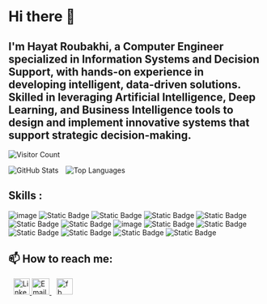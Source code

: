 # Hi there 👋

## I'm Hayat Roubakhi, a Computer Engineer specialized in Information Systems and Decision Support, with hands-on experience in developing intelligent, data-driven solutions. Skilled in leveraging Artificial Intelligence, Deep Learning, and Business Intelligence tools to design and implement innovative systems that support strategic decision-making.
![Visitor Count](https://visitor-badge.laobi.icu/badge?page_id=hayatvhyr.profile)
<p>
  <img src="https://github-readme-stats.vercel.app/api?username=hayatvyhr&show_icons=true&theme=tokyonight" alt="GitHub Stats" style="display:inline-block; margin-right: 10px;" />
  <img src="https://github-readme-stats.vercel.app/api/top-langs/?username=hayatvyhr&layout=compact&theme=tokyonight" alt="Top Languages" style="display:inline-block;" />
</p>




## Skills :
![image](https://img.shields.io/badge/GIT-E44C30?style=for-the-badge&logo=git&logoColor=white)
![Static Badge](https://img.shields.io/badge/react-blue?style=for-the-badge&logo=react)
![Static Badge](https://img.shields.io/badge/html-%23d9534f?style=for-the-badge&logo=html5&logoColor=black)
![Static Badge](https://img.shields.io/badge/java-blue?style=for-the-badge&logo=javascript)
![Static Badge](https://img.shields.io/badge/php-black?style=for-the-badge&logo=php)
![Static Badge](https://img.shields.io/badge/python-%2399aab5?style=for-the-badge&logo=python)
![Static Badge](https://img.shields.io/badge/mysql-%234479A1?style=for-the-badge&logo=mysql&logoColor=black)
![image](https://img.shields.io/badge/Django-092E20?style=for-the-badge&logo=django&logoColor=green)
![Static Badge](https://img.shields.io/badge/mongodb-%2347A248?style=for-the-badge&logo=mongodb&logoColor=black)
![Static Badge](https://img.shields.io/badge/ORACLE%20%20DBA%2011G%20_%20PLSQL-%23F80000?style=for-the-badge&logo=oracle&logoColor=black)
![Static Badge](https://img.shields.io/badge/wordpress-%2321759B?style=for-the-badge&logo=wordpress&logoColor=black)
![Static Badge](https://img.shields.io/badge/css-%231572B6?style=for-the-badge&logo=css3&logoColor=black) 
![Static Badge](https://img.shields.io/badge/SEO-%2399aab5?style=for-the-badge)
![Static Badge](https://img.shields.io/badge/java-blue?style=for-the-badge)









## 📫 How to reach me:


<div>
  <a href="https://www.linkedin.com/in/hayat-roubakhi-97ba051b3/" style="margin-left: 10px;">
    <img src="https://upload.wikimedia.org/wikipedia/commons/c/ca/LinkedIn_logo_initials.png" alt="LinkedIn" style="width: 32px; height: 32px;">
  </a>
  <a href="mailto:hayat.roubakhi@etu.uae.ac.ma" style="margin-left: 10rpx;">
    <img src="https://cdn4.iconfinder.com/data/icons/social-media-logos-6/512/112-gmail_email_mail-512.png" alt="Email" style="width: 35px; height: 32px;">
  </a>
  <a href="https://www.facebook.com/hayat.roubakhi" style="margin-left: 10px;">
    <img src="https://upload.wikimedia.org/wikipedia/commons/thumb/1/1b/Facebook_icon.svg/2048px-Facebook_icon.svg.png" alt="fb" style="width: 32px; height: 32px;">
  </a>
</div>




<!--
**hayatvyhr/hayatvyhr** is a ✨ _special_ ✨ repository because its `README.md` (this file) appears on your GitHub profile.

Here are some ideas to get you started:

- 🔭 I’m currently working on ...
- 🌱 I’m currently learning ...
- 👯 I’m looking to collaborate on ...
- 🤔 I’m looking for help with ...
- 💬 Ask me about ...
- 📫 How to reach me: ...
- 😄 Pronouns: ...
- ⚡ Fun fact: ...
-->

